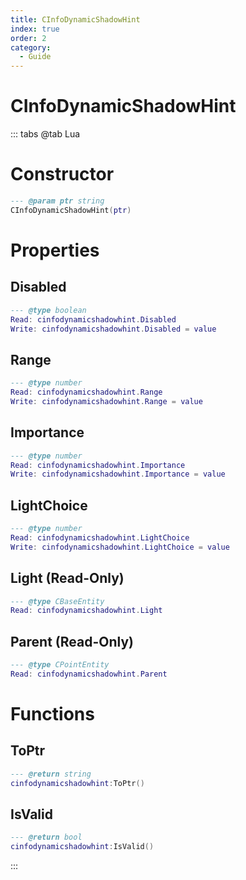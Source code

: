 ```yaml
---
title: CInfoDynamicShadowHint
index: true
order: 2
category:
  - Guide
---
```


# CInfoDynamicShadowHint

::: tabs
@tab Lua
# Constructor
```lua
--- @param ptr string
CInfoDynamicShadowHint(ptr)
```
# Properties
## Disabled 
```lua
--- @type boolean
Read: cinfodynamicshadowhint.Disabled
Write: cinfodynamicshadowhint.Disabled = value
```
## Range 
```lua
--- @type number
Read: cinfodynamicshadowhint.Range
Write: cinfodynamicshadowhint.Range = value
```
## Importance 
```lua
--- @type number
Read: cinfodynamicshadowhint.Importance
Write: cinfodynamicshadowhint.Importance = value
```
## LightChoice 
```lua
--- @type number
Read: cinfodynamicshadowhint.LightChoice
Write: cinfodynamicshadowhint.LightChoice = value
```
## Light (Read-Only)
```lua
--- @type CBaseEntity
Read: cinfodynamicshadowhint.Light
```
## Parent (Read-Only)
```lua
--- @type CPointEntity
Read: cinfodynamicshadowhint.Parent
```
# Functions
## ToPtr
```lua
--- @return string
cinfodynamicshadowhint:ToPtr()
```
## IsValid
```lua
--- @return bool
cinfodynamicshadowhint:IsValid()
```

:::